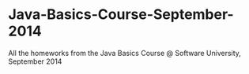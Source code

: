 Java-Basics-Course-September-2014
=================================

All the homeworks from the Java Basics Course @ Software University, September 2014
